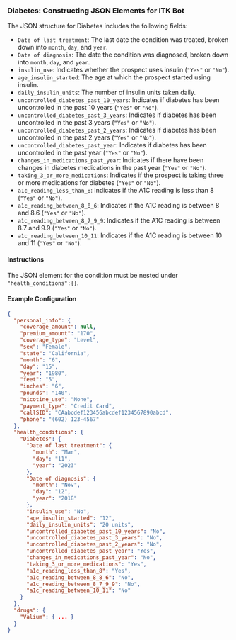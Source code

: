### Diabetes: Constructing JSON Elements for ITK Bot

The JSON structure for Diabetes includes the following fields:

- `Date of last treatment`: The last date the condition was treated, broken down into `month`, `day`, and `year`.
- `Date of diagnosis`: The date the condition was diagnosed, broken down into `month`, `day`, and `year`.
- `insulin_use`: Indicates whether the prospect uses insulin (`"Yes"` or `"No"`).
- `age_insulin_started`: The age at which the prospect started using insulin.
- `daily_insulin_units`: The number of insulin units taken daily.
- `uncontrolled_diabetes_past_10_years`: Indicates if diabetes has been uncontrolled in the past 10 years (`"Yes"` or `"No"`).
- `uncontrolled_diabetes_past_3_years`: Indicates if diabetes has been uncontrolled in the past 3 years (`"Yes"` or `"No"`).
- `uncontrolled_diabetes_past_2_years`: Indicates if diabetes has been uncontrolled in the past 2 years (`"Yes"` or `"No"`).
- `uncontrolled_diabetes_past_year`: Indicates if diabetes has been uncontrolled in the past year (`"Yes"` or `"No"`).
- `changes_in_medications_past_year`: Indicates if there have been changes in diabetes medications in the past year (`"Yes"` or `"No"`).
- `taking_3_or_more_medications`: Indicates if the prospect is taking three or more medications for diabetes (`"Yes"` or `"No"`).
- `a1c_reading_less_than_8`: Indicates if the A1C reading is less than 8 (`"Yes"` or `"No"`).
- `a1c_reading_between_8_8_6`: Indicates if the A1C reading is between 8 and 8.6 (`"Yes"` or `"No"`).
- `a1c_reading_between_8_7_9_9`: Indicates if the A1C reading is between 8.7 and 9.9 (`"Yes"` or `"No"`).
- `a1c_reading_between_10_11`: Indicates if the A1C reading is between 10 and 11 (`"Yes"` or `"No"`).

#### Instructions

The JSON element for the condition must be nested under `"health_conditions":{}`.

#### Example Configuration

```json
{
  "personal_info": {
    "coverage_amount": null,
    "premium_amount": "170",
    "coverage_type": "Level",
    "sex": "Female",
    "state": "California",
    "month": "6",
    "day": "15",
    "year": "1980",
    "feet": "5",
    "inches": "6",
    "pounds": "140",
    "nicotine_use": "None",
    "payment_type": "Credit Card",
    "callSID": "CAabcdef123456abcdef1234567890abcd",
    "phone": "(602) 123-4567"
  },
  "health_conditions": {
    "Diabetes": {
      "Date of last treatment": {
        "month": "Mar",
        "day": "11",
        "year": "2023"
      },
      "Date of diagnosis": {
        "month": "Nov",
        "day": "12",
        "year": "2018"
      },
      "insulin_use": "No",
      "age_insulin_started": "12",
      "daily_insulin_units": "20 units",
      "uncontrolled_diabetes_past_10_years": "No",
      "uncontrolled_diabetes_past_3_years": "No",
      "uncontrolled_diabetes_past_2_years": "No",
      "uncontrolled_diabetes_past_year": "Yes",
      "changes_in_medications_past_year": "No",
      "taking_3_or_more_medications": "Yes",
      "a1c_reading_less_than_8": "Yes",
      "a1c_reading_between_8_8_6": "No",
      "a1c_reading_between_8_7_9_9": "No",
      "a1c_reading_between_10_11": "No"
    }
  },
  "drugs": {
    "Valium": { ... }
  }
}
```
